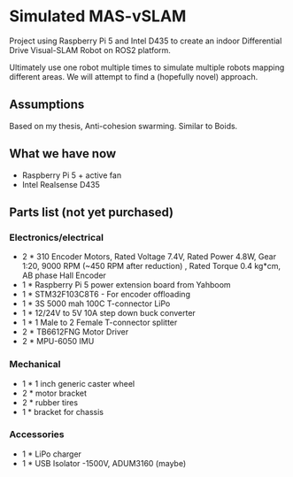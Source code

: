 # Simulated MAS-vSLAM

Project using Raspberry Pi 5 and Intel D435 to create an indoor Differential Drive Visual-SLAM Robot on ROS2 platform.

Ultimately use one robot multiple times to simulate multiple robots mapping different areas. We will attempt to find a (hopefully novel) approach.

## Assumptions
Based on my thesis, Anti-cohesion swarming. Similar to Boids.

## What we have now
- Raspberry Pi 5 + active fan
- Intel Realsense D435

## Parts list (not yet purchased)
### Electronics/electrical
- 2 * 310 Encoder Motors, Rated Voltage 7.4V, Rated Power 4.8W, Gear 1:20, 9000 RPM (~450 RPM after reduction) , Rated Torque 0.4 kg*cm, AB phase Hall Encoder
- 1 * Raspberry Pi 5 power extension board from Yahboom
- 1 * STM32F103C8T6 - For encoder offloading
- 1 * 3S 5000 mah 100C T-connector LiPo
- 1 * 12/24V to 5V 10A step down buck converter
- 1 * 1 Male to 2 Female T-connector splitter
- 2 * TB6612FNG Motor Driver
- 2 * MPU-6050 IMU

### Mechanical
- 1 * 1 inch generic caster wheel
- 2 * motor bracket
- 2 * rubber tires
- 1 * bracket for chassis

### Accessories
- 1 * LiPo charger
- 1 * USB Isolator -1500V, ADUM3160 (maybe)
